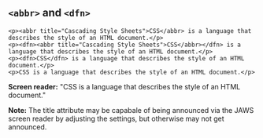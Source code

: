 ## `<abbr>` and `<dfn>`

    <p><abbr title="Cascading Style Sheets">CSS</abbr> is a language that describes the style of an HTML document.</p>
    <p><dfn><abbr title="Cascading Style Sheets">CSS</abbr></dfn> is a language that describes the style of an HTML document.</p>
    <p><dfn>CSS</dfn> is a language that describes the style of an HTML document.</p>
    <p>CSS is a language that describes the style of an HTML document.</p>

**Screen reader:** "CSS is a language that describes the style of an HTML document."

**Note:** The title attribute may be capabale of being announced via the JAWS screen reader by adjusting the settings, but otherwise may not get announced.
